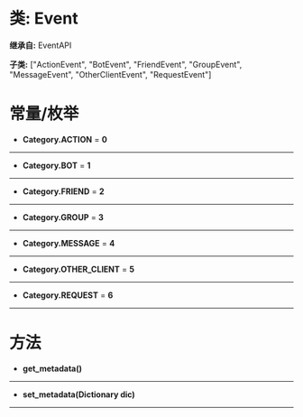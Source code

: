 # 类: Event  
  
**继承自:** EventAPI  
  
**子类:** ["ActionEvent", "BotEvent", "FriendEvent", "GroupEvent", "MessageEvent", "OtherClientEvent", "RequestEvent"]  
  
# 常量/枚举  
  
- **Category.ACTION** = **0**  
  
---  
  
- **Category.BOT** = **1**  
  
---  
  
- **Category.FRIEND** = **2**  
  
---  
  
- **Category.GROUP** = **3**  
  
---  
  
- **Category.MESSAGE** = **4**  
  
---  
  
- **Category.OTHER_CLIENT** = **5**  
  
---  
  
- **Category.REQUEST** = **6**  
  
---  
  
# 方法 
  
- **get_metadata()**  
  
---  
  
- **set_metadata(Dictionary dic)**  
  
---  
  

